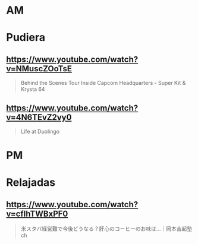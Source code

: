 # AM
# Pudiera

## https://www.youtube.com/watch?v=NMuscZOoTsE 

> Behind the Scenes Tour Inside Capcom Headquarters - Super Kit & Krysta 64 

## https://www.youtube.com/watch?v=4N6TEvZ2vy0

> Life at Duolingo 

# PM
# Relajadas

## https://www.youtube.com/watch?v=cflhTWBxPF0

> 米スタバ経営難で今後どうなる？肝心のコーヒーのお味は…｜岡本吉起塾ch 

